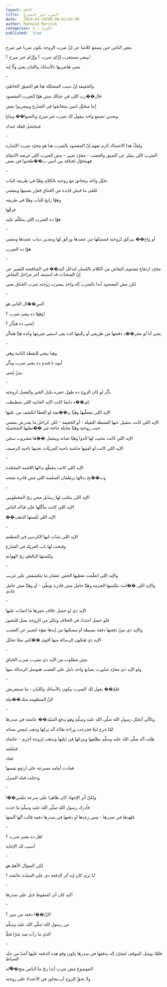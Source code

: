 ```yaml
---
layout: post
title:  الضرب غير المبرح
date:   2024-04-10T00:00:01+03:00
author: Mahmoud Marzouk
categories: 3 - الأسرة
published:  true
---
```

بعض الناس حين يسمع كلامنا عن إنّ ضرب الزوجة يكون ضربا غير
مبرح

بيبقى مستغرب إزّاي ضرب ؟ وإزّاي غير مبرح ؟!

يعني هاضربها بالأساتك واللبان يعني ولّا إيه

\-

والحقيقة إنّ سبب المشكلة هنا هو التصوّر الخاطئ

فال��رب اللي في خيالك مش هوّا الضرب المقصود

إنتا متخيّل اتنين بيتخانقوا في الشارع وبيضربوا بعض

وبعدين تسمع واحد بيقول لك ضرب غير مبرح وبالسوا�� وبتاع

فبتحصل قفلة عندك

\-

ولفكّ هذا الاشتباك لازم تفهم إنّ المقصود بالضرب هنا هو مجرّد ضرب
الإشارة

الضرب اللي بيعبّر عن الضيق والغضب - مجرّد تعبير - مش الضرب اللي غرضه
الانتقام فهيتحوّل لخناقة بين اتنين ب��طحنوا في بعض

\-

تخيّل واحد بيتخانق مع زوجته بالكلام وهيّا في طريقه للباب

فلقى ما فيش فايدة من الخناق فقرّر يسيبها ويمشي

وهوّا رايح للباب وهيّا في طريقه

فزقّها

هوّا ده الضرب اللي بنتكلّم عليه

\-

أو واح�� بيزعّق لزوجته فمسكها من عضدها وزعّق لها وبعدين ساب عضدها
ومشى

هوّا ده الضرب

\-

مجرّد ارتفاع مستوى النقاش من الكلام باللسان لتدخّل اليد�� في المناقشة
للتعبير عن إنّ المتحدّث قد استنفذ آخر مراحل النقاش

لكن مش المقصود أبدا بالضرب إنّه واحد بيضرب زوجته ضرب الخناق
يعني

\-

الس��ال التاني هو

وهوّا ده يبقى ضرب ؟!

يعني ده هيأثّر ؟!

يعني أنا لو مجر��د دفعتها من طريقي أو زقّيتها كده بقى اسمي ضربتها وكده هيّا
هتتأثّر

\-

وهنا نيجي للنقطة التانية وهي

أيوه يا فندم ده يعتبر ضرب ويأثّر

بسّ إمتى

\-

يأثّر لو كان الزوج ده طول عمره يكيل الخير والفضل لزوجته

إي��ه دايما كانت الإيد الحانية اللي بتتطبطب

الإيد اللي بتغطّيها وهيّا ن��يمة لو الغطا اتكشف من عليها

الإيد اللي كانت بتشيل عنها الشنطة التقيلة - أو الخفيفة - لكن كراجل ما
يقدرش يمشي جنب زوجته وهيّا شايلة حاجة غير ��نطتها الشخصيّة

الإيد اللي كانت بتجيب لها الدوا وهيّا تعبانة وبتعمل ��ها مشروب
سخن

الإيد اللي كانت لو لقيتها ماشية ناحية العربيّات تجيبها ناحية
الرصيف

\-

الإيد اللي كانت بتقطّع بدالها اللحمة المجمّدة

وت��تح بدالها برطمان الصلصة اللي مش قادرة تفتحه

\-

الإيد اللي بتكتب لها رسايل محن زيّ المخطوبين

الإيد اللي كانت بتأكّلها حتّى قدّام الناس

��الإيد اللي لبّستها الدهب

\-

الإيد اللي شدّت ليها الكرسي في المطعم

وفتحت لها باب العربيّة في الشارع

ولبّستها البالطو زيّ الهوانم

\-

والإيد اللي اتعلّمت تعطيها الحقن عشان ما تتكشفش على غريب

والإيد اللي ��انت بتلبّسها الجزمة وهيّا حامل مش قادرة توطّي - أو وهيّا مش
حامل عادي

\-

الإيد دي لو حصل خلاف عمرها ما اتمدّت عليها

فلو حصل احتداد في الخلاف وتكبّر من الزوجة يصل للنشوز

والإيد دي بسّ دفعتها دفعة بسيطة أو مسكتها من إيدها بقوّة كتعبير عن
الغضب

الإيد دي هتكون الرسالة منها أقوى ��كتير ممّا تتخيّل

\-

مش مطلوب من الإيد دي تضرب ضرب الخناق

ولو الإيد دي مجرّد شاورت بصابع واحد دليل على الغضب هتوصل الرسالة
منها

\-

فلمّ�� نقول لك الضرب بيكون بالأساتك واللبان - ما تستغربش

لإنّ المنظومة متك��ملة

\-

وكأنّي أتخيّل رسول الله صلّى الله عليه وسلّم وهو يدفع السيّد�� عائشة في
صدرها

لمّا خرج ليلا فخرجت وراءة ظانّة أنّه تركها وذهب لبعض نسائه

ظنّت أنّه صلّى الله عليه وسلّم يظلمها ويتركها في ليلتها ويذهب لزوجة أخرى -
حاشاه

فتتبّعته

فعاد

فعادت أمامه مسرعة حتّى ارتفع نفسها

ودخلت قبله المنزل

\-

ولكنّ أثر الإجهاد كان ظاهرا على سرعة تنفّس��ا

فأدرك رسول الله صلّى الله عليه وسلّم ما حدث

فلهدها في صدرها - يعني زغدها أو دفعها في صدرها دفعة قالت أنّها
آلمتها

\-

هل ده يعتبر ضرب ؟!

أسيب لك الإجابة

\-

لكن السؤال الأهمّ هو

يا ترى كان إيه أثر الدفعة دي على السيّدة عائشة ؟!

\-

أكيد كان أثر كسقوط جبل على صدرها

\-

لإنّ��ا دفعة من مين ؟!

من رسول الله صلّى الله عليه وسلّم

الذي ما رأت منه شرّا قطّ

\-

فلمّا يوصل الموقف لمجرّد إنّه يدفعها في صدرها يكون وقع هذه الدفعة عليها
أشدّ من جلد السياط

الموضوع مش ضرب أبدا زيّ ما الناس متخ��ّلة

ولا يحقّ للزوج أن يتجاوز في الاعتداء على زوجته

